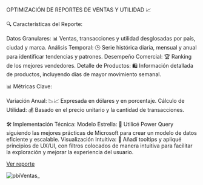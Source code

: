 OPTIMIZACIÓN DE REPORTES DE VENTAS Y UTILIDAD 📈

🔍 Características del Reporte:



Datos Granulares: 📊 Ventas, transacciones y utilidad desglosadas por país, ciudad y marca.
Análisis Temporal: 🕒 Serie histórica diaria, mensual y anual para identificar tendencias y patrones.
Desempeño Comercial: 🏆 Ranking de los mejores vendedores.
Detalle de Productos: 🛍️ Información detallada de productos, incluyendo días de mayor movimiento semanal.

📊 Métricas Clave:

Variación Anual: 📉📈 
Expresada en dólares y en porcentaje.
Cálculo de Utilidad: 💰 Basado en el precio unitario y la cantidad de transacciones.

🛠 Implementación Técnica:
Modelo Estrella: 🌟 Utilicé Power Query siguiendo las mejores prácticas de Microsoft para crear un modelo de datos eficiente y escalable.
Visualización Intuitiva: 🎨 Añadí tooltips y apliqué principios de UX/UI, con filtros colocados de manera intuitiva para facilitar la exploración y mejorar la experiencia del usuario.

[Ver reporte](https://app.powerbi.com/view?r=example)

![pbiVentas_](https://github.com/ErnestRr/powerbi/assets/108312348/e2954be0-a1c2-4f6a-b16d-9a8f43b7e825)

